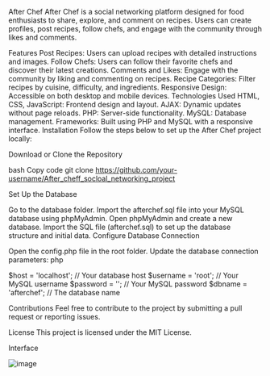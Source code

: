 After Chef
After Chef is a social networking platform designed for food enthusiasts to share, explore, and comment on recipes. Users can create profiles, post recipes, follow chefs, and engage with the community through likes and comments.

Features
Post Recipes: Users can upload recipes with detailed instructions and images.
Follow Chefs: Users can follow their favorite chefs and discover their latest creations.
Comments and Likes: Engage with the community by liking and commenting on recipes.
Recipe Categories: Filter recipes by cuisine, difficulty, and ingredients.
Responsive Design: Accessible on both desktop and mobile devices.
Technologies Used
HTML, CSS, JavaScript: Frontend design and layout.
AJAX: Dynamic updates without page reloads.
PHP: Server-side functionality.
MySQL: Database management.
Frameworks: Built using PHP and MySQL with a responsive interface.
Installation
Follow the steps below to set up the After Chef project locally:

Download or Clone the Repository

bash
Copy code
git clone https://github.com/your-username/After_cheff_socloal_networking_project

Set Up the Database

Go to the database folder.
Import the afterchef.sql file into your MySQL database using phpMyAdmin.
Open phpMyAdmin and create a new database.
Import the SQL file (afterchef.sql) to set up the database structure and initial data.
Configure Database Connection

Open the config.php file in the root folder.
Update the database connection parameters:
php

$host = 'localhost'; // Your database host
$username = 'root'; // Your MySQL username
$password = ''; // Your MySQL password
$dbname = 'afterchef'; // The database name


Contributions
Feel free to contribute to the project by submitting a pull request or reporting issues.

License
This project is licensed under the MIT License.

Interface

![image](https://github.com/user-attachments/assets/5ea48546-bd3a-4d7a-963f-6e12a03d36a6)


